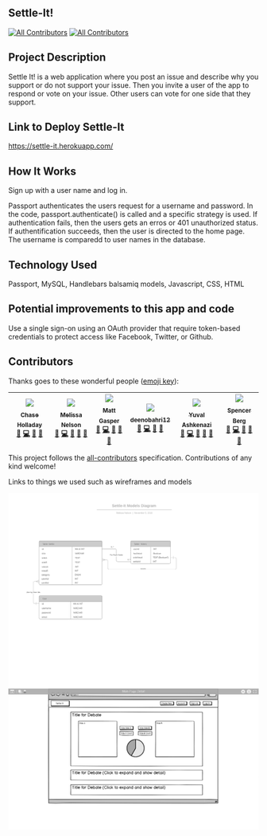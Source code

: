 ## Settle-It!
[![All Contributors](https://img.shields.io/badge/all_contributors-6-orange.svg?style=flat-square)](#contributors)
[![All Contributors](https://img.shields.io/badge/all_contributors-0-orange.svg?style=flat-square)](#contributors)

## Project Description

Settle It! is a web application where you post an issue and describe why you support or do not support your issue. Then you invite a user of the app to respond or vote on your issue. Other users can vote for one side that they support. 

## Link to Deploy Settle-It

https://settle-it.herokuapp.com/

## How It Works

Sign up with a user name and log in. 

Passport authenticates the users request for a username and password. In the code, passport.authenticate() is called and a specific strategy is used. If authentication fails, then the users gets an erros or 401 unauthorized status. If authentification succeeds, then the user is directed to the home page. The username is comparedd to user names in the database.


## Technology Used
Passport, MySQL, Handlebars
balsamiq models, 
Javascript, CSS, HTML

## Potential improvements to this app and code

Use a single sign-on using an OAuth provider that require token-based credentials to protect access like Facebook, Twitter, or Github.



<!-- follow the instructions here https://www.npmjs.com/package/all-contributors-cli 
after intial set up, add people and their icon by using npm run contributers:add -- mnelson doc code
then run the command npm run contributors:generate-->
## Contributors

Thanks goes to these wonderful people ([emoji key](https://github.com/kentcdodds/all-contributors#emoji-key)):
<!-- ALL-CONTRIBUTORS-LIST:START - Do not remove or modify this section -->
<!-- prettier-ignore -->
| [<img src="https://avatars2.githubusercontent.com/u/39205866?v=4" width="100px;"/><br /><sub><b>Chase Holladay</b></sub>](https://www.linkedin.com/in/chaseholladay/)<br />[📖](https://github.com/mnelson13/Settle-It/commits?author=chaseholladay "Documentation") [💻](https://github.com/mnelson13/Settle-It/commits?author=chaseholladay "Code") [🤔](#ideas-chaseholladay "Ideas, Planning, & Feedback") [👀](#review-chaseholladay "Reviewed Pull Requests") | [<img src="https://avatars3.githubusercontent.com/u/38267278?v=4" width="100px;"/><br /><sub><b>Melissa Nelson</b></sub>](https://github.com/mnelson13)<br />[📖](https://github.com/mnelson13/Settle-It/commits?author=mnelson13 "Documentation") [💻](https://github.com/mnelson13/Settle-It/commits?author=mnelson13 "Code") [🤔](#ideas-mnelson13 "Ideas, Planning, & Feedback") [👀](#review-mnelson13 "Reviewed Pull Requests") [🎨](#design-mnelson13 "Design") | [<img src="https://avatars0.githubusercontent.com/u/36514598?v=4" width="100px;"/><br /><sub><b>Matt Gasper</b></sub>](https://github.com/mattypockets)<br />[📖](https://github.com/mnelson13/Settle-It/commits?author=mattypockets "Documentation") [💻](https://github.com/mnelson13/Settle-It/commits?author=mattypockets "Code") [🤔](#ideas-mattypockets "Ideas, Planning, & Feedback") [👀](#review-mattypockets "Reviewed Pull Requests") [🎨](#design-mattypockets "Design") | [<img src="https://avatars0.githubusercontent.com/u/41357885?v=4" width="100px;"/><br /><sub><b>deenobahri12</b></sub>](https://github.com/deenobahri12)<br />[📖](https://github.com/mnelson13/Settle-It/commits?author=deenobahri12 "Documentation") [💻](https://github.com/mnelson13/Settle-It/commits?author=deenobahri12 "Code") [🤔](#ideas-deenobahri12 "Ideas, Planning, & Feedback") [👀](#review-deenobahri12 "Reviewed Pull Requests") | [<img src="https://avatars1.githubusercontent.com/u/43099258?v=4" width="100px;"/><br /><sub><b>Yuval Ashkenazi</b></sub>](https://github.com/Yuvashkenazi)<br />[📖](https://github.com/mnelson13/Settle-It/commits?author=Yuvashkenazi "Documentation") [💻](https://github.com/mnelson13/Settle-It/commits?author=Yuvashkenazi "Code") [🤔](#ideas-Yuvashkenazi "Ideas, Planning, & Feedback") [👀](#review-Yuvashkenazi "Reviewed Pull Requests") [🐛](https://github.com/mnelson13/Settle-It/issues?q=author%3AYuvashkenazi "Bug reports") | [<img src="https://avatars3.githubusercontent.com/u/12818787?v=4" width="100px;"/><br /><sub><b>Spencer Berg</b></sub>](https://github.com/sbd367)<br />[📖](https://github.com/mnelson13/Settle-It/commits?author=sbd367 "Documentation") [💻](https://github.com/mnelson13/Settle-It/commits?author=sbd367 "Code") [🤔](#ideas-sbd367 "Ideas, Planning, & Feedback") [👀](#review-sbd367 "Reviewed Pull Requests") [🐛](https://github.com/mnelson13/Settle-It/issues?q=author%3Asbd367 "Bug reports") |
| :---: | :---: | :---: | :---: | :---: | :---: |
<!-- ALL-CONTRIBUTORS-LIST:END -->
<!-- Thanks goes to these wonderful people ([emoji key](https://github.com/kentcdodds/all-contributors#emoji-key)): -->

<!-- ALL-CONTRIBUTORS-LIST:START - Do not remove or modify this section -->
<!-- prettier-ignore -->
<!-- ALL-CONTRIBUTORS-LIST:END -->

This project follows the [all-contributors](https://github.com/kentcdodds/all-contributors) specification. Contributions of any kind welcome!


Links to things we used such as wireframes and models


<img src="public/css/Settle-It Models Diagram.png" href="https://www.lucidchart.com/invitations/accept/20eca931-1b53-4383-bf72-e04d465b0cb1" alt="Models" />

<img src="public/css/wireframe1.png" href="https://balsamiq.cloud/s38sisx/p8329os" alt="Wireframe Diagram"/>





